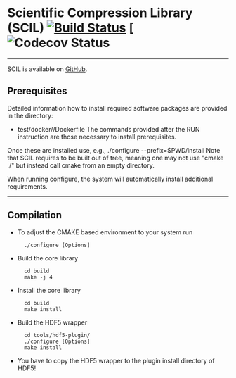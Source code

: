 # Scientific Compression Library (SCIL) [![Build Status](https://travis-ci.org/JulianKunkel/scil.svg?branch=master)](https://travis-ci.org/JulianKunkel/scil) [![Codecov Status](https://codecov.io/github/JulianKunkel/scil/coverage.svg?branch=master)
*****

SCIL is available on [GitHub](https://github.com/JulianKunkel/scil).

## Prerequisites

Detailed information how to install required software packages are provided in the directory: 
  * test/docker/<distribution>/Dockerfile
The commands provided after the RUN instruction are those necessary to install prerequisites.

Once these are installed use, e.g., ./configure --prefix=$PWD/install
Note that SCIL requires to be built out of tree, meaning one may not use "cmake ./" but instead call cmake from an empty directory.

When running configure, the system will automatically install additional requirements.

***************************

## Compilation

+ To adjust the CMAKE based environment to your system run

		./configure [Options]

+ Build the core library

		cd build
		make -j 4

+ Install the core library

		cd build
		make install

+ Build the HDF5 wrapper

		cd tools/hdf5-plugin/
		./configure [Options]
		make install

+ You have to copy the HDF5 wrapper to the plugin install directory of HDF5!
